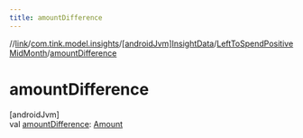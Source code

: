 ```yaml
---
title: amountDifference
---
```

//[link](../../../../index.html)/[com.tink.model.insights](../../index.html)/[[androidJvm]InsightData](../index.html)/[LeftToSpendPositiveMidMonth](index.html)/[amountDifference](amount-difference.html)



# amountDifference



[androidJvm]\
val [amountDifference](amount-difference.html): [Amount](../../../com.tink.model.misc/[android-jvm]-amount/index.html)




